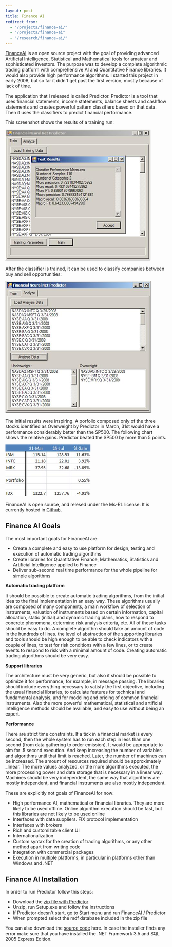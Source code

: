```yaml
---
layout: post
title: Finance AI
redirect_from:
  - "/projects/finance-ai/"
  - "/projects/finance-ai"
  - "/research/finance-ai/"
---
```


<a href="http://financeai.org">FinanceAI</a> is an open source project with the goal of providing advanced Artificial Intelligence, Statistical and Mathematical tools for amateur and sophisticated investors. The purpose was to develop a complete algorithmic trading platform with comprehensive AI and Quantitative Finance libraries. It would also provide high performance algorithms. I started this project in early 2008, but so far it didn't get past the first version, mostly because of lack of time.

The application that I released is called Predictor. Predictor is a tool that uses financial statements, income statements, balance sheets and cashflow statements and creates powerful pattern classifiers based on that data. Then it uses the classifiers to predict financial performance.

This screenshot shows the results of a training run:

![](/images/predictor-screenshot-1.jpg)

After the classifier is trained, it can be used to classify companies between buy and sell opportunities:

![](/images/predictor-screenshot-2.jpg)

The initial results were inspiring. A porfolio composed only of the three stocks identified as Overweight by Predictor in March, 31st would have a performance considerably better than the SP500. The following chart shows the relative gains. Predictor beated the SP500 by more than 5 points.

![](/images/predictor-performance.jpg)

FinanceAI is open source, and relesed under the Ms-RL license. It is currently hosted in <a href="http://github.com/tordable/FinanceAI">Github</a>.

## Finance AI Goals

The most important goals for FinanceAI are:

* Create a complete and easy to use platform for design, testing and execution of automatic trading algorithms
* Create libraries for Quantitative Finance, Mathematics, Statistics and Artificial Intelligence applied to Finance
* Deliver sub-second real time performance for the whole pipeline for simple algorithms

**Automatic trading platform**

It should be possible to create automatic trading algorithms, from the initial idea to the final implementation in an easy way. These algorithms usually are composed of many components, a main workflow of selection of instruments, valuation of instruments based on certain information, capital allocation, static (initial) and dynamic trading plans, how to respond to concrete phenomena, determine risk analysis criteria, etc. All of these tasks should be easy to do. A complete algorithm should take an amount of code in the hundreds of lines. the level of abstraction of the supporting libraries and tools should be high enough to be able to check indicators with a couple of lines, to test for risk conditions with a few lines, or to create events to respond to risk with a minimal amount of code. Creating automatic trading algorithms should be very easy.

**Support libraries**

The architecture must be very generic, but also it should be possible to optimize it for performance, for example, in message passing. The libraries should include everything necessary to satisfy the first objective, including the usual financial libraries, to calculate features for technical and fundamental analysis, and for modeling and pricing of common financial instruments. Also the more powerful mathematical, statistical and artificial intelligence methods should be available, and easy to use without being an expert.

**Performance**

There are strict time constraints. If a tick in a financial market is every second, then the whole system has to run each step in less than one second (from data gathering to order emission). It would be appropriate to aim for .5 second execution. And keep increasing the number of variables and algorithms until that limit is reached. Later, the number of machines can be increased. The amount of resources required should be approximately _linear. The more values analyzed, or the more algorithms executed, the more processing power and data storage that is necessary in a linear way. Machines should be very independent, the same way that algorithms are mostly independent, and financial instruments are also mostly independent.

These are explicitly not goals of FinanceAI for now:

* High performance AI, mathematical or financial libraries. They are more likely to be used offline. Online algorithm execution should be fast, but this libraries are not likely to be used online
* Interfaces with data suppliers. FIX protocol implementation
* Interfaces with brokers
* Rich and customizable client UI
* Internationalization
* Custom syntax for the creation of trading algorithms, or any other method apart from writing code
* Integration with commercial packages
* Execution in multiple platforms, in particular in platforms other than Windows and .NET

## Finance AI Installation

In order to run Predictor follow this steps:

* Download the <a href="http://github.com/downloads/tordable/FinanceAI/Predictor.zip"> zip file with Predictor</a>
* Unzip, run Setup.exe and follow the instructions
* If Predictor doesn't start, go to Start menu and run FinanceAI / Predictor
* When prompted select the mdf database included in the zip file

You can also download the <a href="http://github.com/tordable/FinanceAI"> source code</a> here. In case the installer finds any error make sure that you have installed the .NET Framework 3.5 and SQL 2005 Express Edition.
